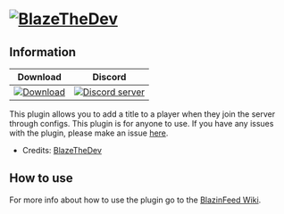# [![BlazeTheDev](https://i.imgur.com/fgVMXSe.png?1)]()

## Information
| Download | Discord |
| :---: | :---: |
 [![Download](https://img.shields.io/badge/download-latest-blue.svg)](https://poggit.pmmp.io/ci/iiFlamiinBlaze/OtherPlugins/BlazinFeed/) | <a href="https://discord.gg/znEsFsG"><img src="https://discordapp.com/api/guilds/425712766687510528/embed.png" alt="Discord server"/></a> |
 
This plugin allows you to add a title to a player when they join the server through configs. This plugin is for anyone to use.
If you have any issues with the plugin, please make an issue [here](https://github.com/iiFlamiinBlaze/OtherPlugins/issues/new).
* Credits: [BlazeTheDev](https://github.com/iiFlamiinBlaze)

## How to use
For more info about how to use the plugin go to the [BlazinFeed Wiki](https://iiflamiinblaze.github.io/projects/blazinfeed/).
